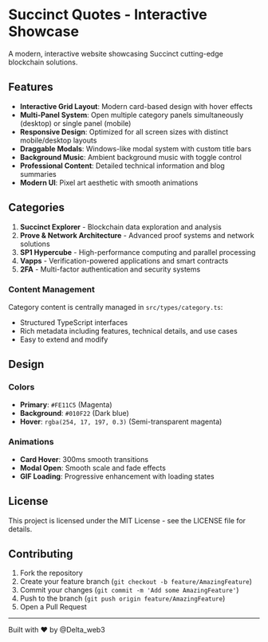 # Succinct Quotes - Interactive Showcase

A modern, interactive website showcasing Succinct cutting-edge blockchain solutions.

## Features

- **Interactive Grid Layout**: Modern card-based design with hover effects
- **Multi-Panel System**: Open multiple category panels simultaneously (desktop) or single panel (mobile)
- **Responsive Design**: Optimized for all screen sizes with distinct mobile/desktop layouts
- **Draggable Modals**: Windows-like modal system with custom title bars
- **Background Music**: Ambient background music with toggle control
- **Professional Content**: Detailed technical information and blog summaries
- **Modern UI**: Pixel art aesthetic with smooth animations

## Categories

1. **Succinct Explorer** - Blockchain data exploration and analysis
2. **Prove & Network Architecture** - Advanced proof systems and network solutions  
3. **SP1 Hypercube** - High-performance computing and parallel processing
4. **Vapps** - Verification-powered applications and smart contracts
5. **2FA** - Multi-factor authentication and security systems

### Content Management
Category content is centrally managed in `src/types/category.ts`:
- Structured TypeScript interfaces
- Rich metadata including features, technical details, and use cases
- Easy to extend and modify

## Design

### Colors
- **Primary**: `#FE11C5` (Magenta)
- **Background**: `#010F22` (Dark blue)
- **Hover**: `rgba(254, 17, 197, 0.3)` (Semi-transparent magenta)

### Animations
- **Card Hover**: 300ms smooth transitions
- **Modal Open**: Smooth scale and fade effects
- **GIF Loading**: Progressive enhancement with loading states

## License

This project is licensed under the MIT License - see the LICENSE file for details.

## Contributing

1. Fork the repository
2. Create your feature branch (`git checkout -b feature/AmazingFeature`)
3. Commit your changes (`git commit -m 'Add some AmazingFeature'`)
4. Push to the branch (`git push origin feature/AmazingFeature`)
5. Open a Pull Request

---

Built with ❤️ by @Delta_web3
